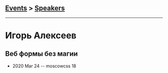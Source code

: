 ## [Events](../README.md) > [Speakers](../speakers.md)
---

# Игорь Алексеев

## Веб формы без магии
- 2020 Mar 24 -- moscowcss 18    
